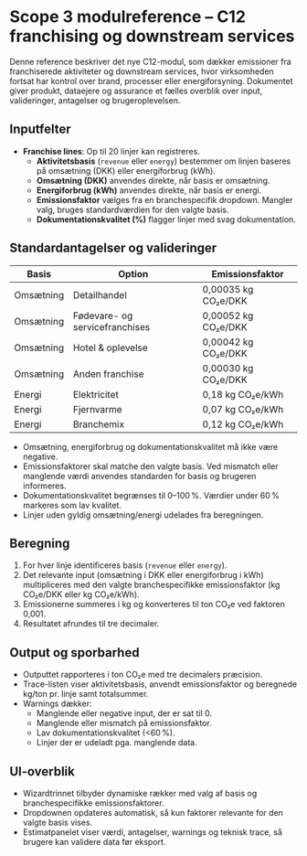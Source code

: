 # Scope 3 modulreference – C12 franchising og downstream services

Denne reference beskriver det nye C12-modul, som dækker emissioner fra franchiserede
aktiviteter og downstream services, hvor virksomheden fortsat har kontrol over brand,
processer eller energiforsyning. Dokumentet giver produkt, dataejere og assurance et
fælles overblik over input, valideringer, antagelser og brugeroplevelsen.

## Inputfelter
- **Franchise lines**: Op til 20 linjer kan registreres.
  - **Aktivitetsbasis** (`revenue` eller `energy`) bestemmer om linjen baseres på
    omsætning (DKK) eller energiforbrug (kWh).
  - **Omsætning (DKK)** anvendes direkte, når basis er omsætning.
  - **Energiforbrug (kWh)** anvendes direkte, når basis er energi.
  - **Emissionsfaktor** vælges fra en branchespecifik dropdown. Mangler valg, bruges
    standardværdien for den valgte basis.
  - **Dokumentationskvalitet (%)** flagger linjer med svag dokumentation.

## Standardantagelser og valideringer

| Basis | Option | Emissionsfaktor |
| --- | --- | --- |
| Omsætning | Detailhandel | 0,00035 kg CO₂e/DKK |
| Omsætning | Fødevare- og servicefranchises | 0,00052 kg CO₂e/DKK |
| Omsætning | Hotel & oplevelse | 0,00042 kg CO₂e/DKK |
| Omsætning | Anden franchise | 0,00030 kg CO₂e/DKK |
| Energi | Elektricitet | 0,18 kg CO₂e/kWh |
| Energi | Fjernvarme | 0,07 kg CO₂e/kWh |
| Energi | Branchemix | 0,12 kg CO₂e/kWh |

- Omsætning, energiforbrug og dokumentationskvalitet må ikke være negative.
- Emissionsfaktorer skal matche den valgte basis. Ved mismatch eller manglende værdi
  anvendes standarden for basis og brugeren informeres.
- Dokumentationskvalitet begrænses til 0–100 %. Værdier under 60 % markeres som lav kvalitet.
- Linjer uden gyldig omsætning/energi udelades fra beregningen.

## Beregning
1. For hver linje identificeres basis (`revenue` eller `energy`).
2. Det relevante input (omsætning i DKK eller energiforbrug i kWh) multipliceres med
   den valgte branchespecifikke emissionsfaktor (kg CO₂e/DKK eller kg CO₂e/kWh).
3. Emissionerne summeres i kg og konverteres til ton CO₂e ved faktoren 0,001.
4. Resultatet afrundes til tre decimaler.

## Output og sporbarhed
- Outputtet rapporteres i ton CO₂e med tre decimalers præcision.
- Trace-listen viser aktivitetsbasis, anvendt emissionsfaktor og beregnede kg/ton pr. linje
  samt totalsummer.
- Warnings dækker:
  - Manglende eller negative input, der er sat til 0.
  - Manglende eller mismatch på emissionsfaktor.
  - Lav dokumentationskvalitet (<60 %).
  - Linjer der er udeladt pga. manglende data.

## UI-overblik
- Wizardtrinnet tilbyder dynamiske rækker med valg af basis og branchespecifikke
  emissionsfaktorer.
- Dropdownen opdateres automatisk, så kun faktorer relevante for den valgte basis vises.
- Estimatpanelet viser værdi, antagelser, warnings og teknisk trace, så brugere kan
  validere data før eksport.
